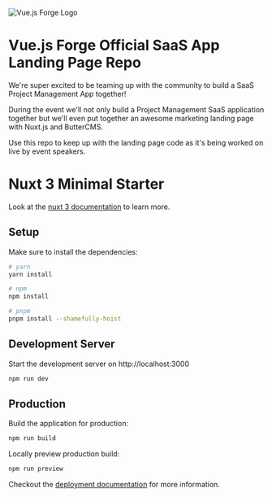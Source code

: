 ![Vue.js Forge Logo](https://vuejsforge.com/images/logo.svg)

# Vue.js Forge Official SaaS App Landing Page Repo

We're super excited to be teaming up with the community to build a SaaS Project Management App together! 

During the event we'll not only build a Project Management SaaS application together but we'll even put together an awesome marketing landing page with Nuxt.js and ButterCMS.

Use this repo to keep up with the landing page code as it's being worked on live by event speakers.

# Nuxt 3 Minimal Starter

Look at the [nuxt 3 documentation](https://v3.nuxtjs.org) to learn more.

## Setup

Make sure to install the dependencies:

```bash
# yarn
yarn install

# npm
npm install

# pnpm
pnpm install --shamefully-hoist
```

## Development Server

Start the development server on http://localhost:3000

```bash
npm run dev
```

## Production

Build the application for production:

```bash
npm run build
```

Locally preview production build:

```bash
npm run preview
```

Checkout the [deployment documentation](https://v3.nuxtjs.org/guide/deploy/presets) for more information.
